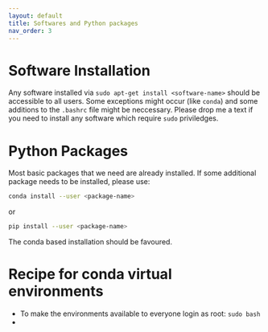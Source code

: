```yaml
---
layout: default
title: Softwares and Python packages
nav_order: 3
---
```


# Software Installation
Any software installed via `sudo apt-get install <software-name>` should be accessible to all users. Some exceptions might occur (like `conda`) and some additions to the `.bashrc` file might be neccessary. Please drop me a text if you need to install any software which require `sudo` priviledges.

# Python Packages
Most basic packages that we need are already installed. If some additional package needs to be installed, please use:  
```bash
conda install --user <package-name>
```
or  
```bash
pip install --user <package-name>
```
The conda based installation should be favoured.

# Recipe for conda virtual environments
- To make the environments available to everyone login as root: `sudo bash`
- 
